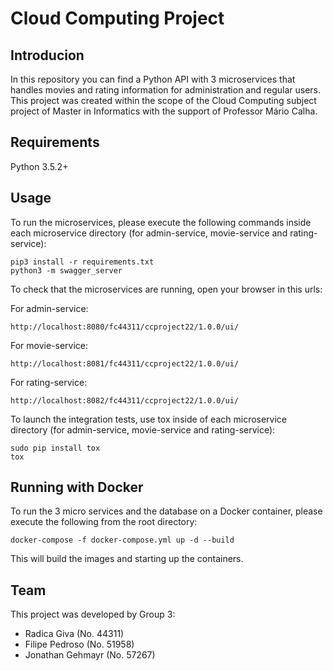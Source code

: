 # Cloud Computing Project

## Introducion
In this repository you can find a Python API with 3 microservices that handles movies and rating information for administration and regular users. This project was created within the scope of the Cloud Computing subject project of Master in Informatics with the support of Professor Mário Calha. 

## Requirements
Python 3.5.2+

## Usage
To run the microservices, please execute the following commands inside each microservice directory (for admin-service, movie-service and rating-service):
```
pip3 install -r requirements.txt
python3 -m swagger_server
```

To check that the microservices are running, open your browser in this urls:

For admin-service:
```
http://localhost:8080/fc44311/ccproject22/1.0.0/ui/
```

For movie-service:
```
http://localhost:8081/fc44311/ccproject22/1.0.0/ui/
```

For rating-service:
```
http://localhost:8082/fc44311/ccproject22/1.0.0/ui/
```

To launch the integration tests, use tox inside of each microservice directory (for admin-service, movie-service and rating-service):
```
sudo pip install tox
tox
```

## Running with Docker

To run the 3 micro services and the database on a Docker container, please execute the following from the root directory:

```
docker-compose -f docker-compose.yml up -d --build
```
This will build the images and starting up the containers.


## Team
This project was developed by Group 3:
- Radica Giva (No. 44311)
- Filipe Pedroso (No. 51958)
- Jonathan Gehmayr (No. 57267)
